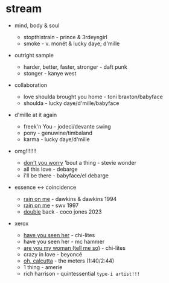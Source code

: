 # stream

* mind, body & soul
     * stopthistrain - prince & 3rdeyegirl
     * smoke - v. monét & lucky daye; d'mille 
    
* outright sample
     * harder, better, faster, stronger - daft punk
     * stonger - kanye west

* collaboration
     * love shoulda brought you home - toni braxton/babyface
     * shoulda - lucky daye/d'mille/babyface 

* d'mille at it again
     * freek'n You - jodeci/devante swing 
     * pony - genuwine/timbaland
     * karma  - lucky daye/d'mille

* omg!!!!!!!
     * [don't you worry](https://www.youtube.com/watch?v=mMTkujnftIs) 'bout a thing - stevie wonder 
     * all this love - debarge 
     * i'll be there - babyface/el debarge

+ essence <-> coincidence
     * [rain on me](https://www.youtube.com/watch?v=WrGG3rbcBrg) - dawkins & dawkins 1994
     * [rain on me](https://www.youtube.com/watch?v=QQyXHfOy1UU) - swv 1997
     * [double](https://www.youtube.com/watch?v=MXs3vD-A4gs) back - coco jones 2023

+ xerox
     * [have you seen her](https://www.youtube.com/watch?v=xVYxKRXDT2I) - chi-lites
     * have you seen her - mc hammer
     * [are you my woman (tell me so)](https://www.youtube.com/watch?v=hm2YjDENPPU) - chi-lites
     * crazy in love - beyoncé
     * [oh, calcutta](https://www.youtube.com/watch?v=9W214Id_wU8) - the meters (1:40/2:44)
     * 1 thing - amerie
     * rich harrison - quintessential `type-i artist!!!`